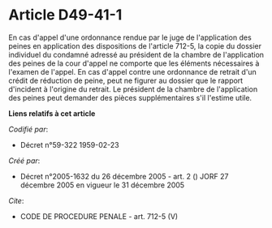 # Article D49-41-1

En cas d'appel d'une ordonnance rendue par le juge de l'application des peines en application des dispositions de l'article
712-5, la copie du dossier individuel du condamné adressé au président de la chambre de l'application des peines de la cour
d'appel ne comporte que les éléments nécessaires à l'examen de l'appel. En cas d'appel contre une ordonnance de retrait d'un
crédit de réduction de peine, peut ne figurer au dossier que le rapport d'incident à l'origine du retrait. Le président de la
chambre de l'application des peines peut demander des pièces supplémentaires s'il l'estime utile.

**Liens relatifs à cet article**

_Codifié par_:

  - Décret n°59-322 1959-02-23

_Créé par_:

  - Décret n°2005-1632 du 26 décembre 2005 - art. 2 () JORF 27 décembre 2005 en vigueur le 31 décembre 2005

_Cite_:

  - CODE DE PROCEDURE PENALE - art. 712-5 (V)
